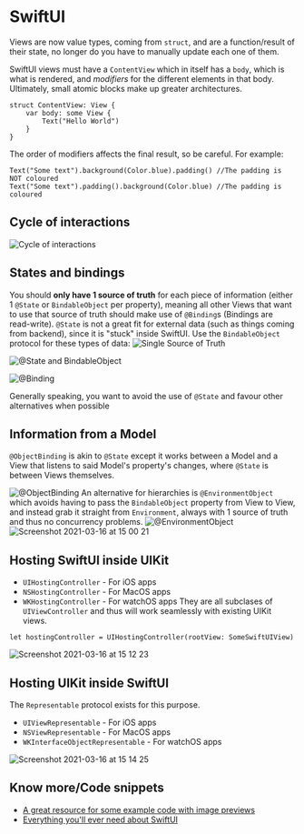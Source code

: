 # SwiftUI

Views are now value types, coming from `struct`, and are a function/result of their state, no longer do you have to manually update each one of them.

SwiftUI views must have a `ContentView` which in itself has a `body`, which is what is rendered, and *modifiers* for the different elements in that body. Ultimately, small atomic blocks make up greater architectures.

```
struct ContentView: View {
    var body: some View {
        Text("Hello World")
    }
}
```

The order of modifiers affects the final result, so be careful. For example:
```
Text("Some text").background(Color.blue).padding() //The padding is NOT coloured
Text("Some text").padding().background(Color.blue) //The padding is coloured
```

## Cycle of interactions

![Cycle of interactions](https://i.imgur.com/RDykMxL.png)

## States and bindings

You should **only have 1 source of truth** for each piece of information (either 1 `@State` or `BindableObject` per property), meaning all other Views that want to use that source of truth should make use of `@Binding`s (Bindings are read-write). `@State` is not a great fit for external data (such as things coming from backend), since it is "stuck" inside SwiftUI. Use the `BindableObject` protocol for these types of data:
![Single Source of Truth](https://user-images.githubusercontent.com/46006784/111323064-d5b48e00-8669-11eb-89cf-5ed564fc46ab.png)


![@State and BindableObject](https://user-images.githubusercontent.com/46006784/111322732-840c0380-8669-11eb-8f0d-281f5f746af3.png)

![@Binding](https://i.imgur.com/0LPvONN.png)

Generally speaking, you want to avoid the use of `@State` and favour other alternatives when possible

## Information from a Model

`@ObjectBinding` is akin to `@State` except it works between a Model and a View that listens to said Model's property's changes, where `@State` is between Views themselves.

![@ObjectBinding](https://i.imgur.com/K80oZAb.png)
An alternative for hierarchies is `@EnvironmentObject` which avoids having to pass the `BindableObject` property from View to View, and instead grab it straight from `Environment`, always with 1 source of truth and thus no concurrency problems.
![@EnvironmentObject](https://i.imgur.com/kgut0rm.png)
![Screenshot 2021-03-16 at 15 00 21](https://user-images.githubusercontent.com/46006784/111322877-ab62d080-8669-11eb-9219-a3da230e8668.png)

## Hosting SwiftUI inside UIKit
- `UIHostingController` - For iOS apps
- `NSHostingController` - For MacOS apps
- `WKHostingController` - For watchOS apps
They are all subclases of `UIViewController` and thus will work seamlessly with existing UIKit views.

`let hostingController = UIHostingController(rootView: SomeSwiftUIView)`

![Screenshot 2021-03-16 at 15 12 23](https://user-images.githubusercontent.com/46006784/111323487-36dc6180-866a-11eb-8c9b-0304c3348068.png)

## Hosting UIKit inside SwiftUI
The `Representable` protocol exists for this purpose.
- `UIViewRepresentable` - For iOS apps
- `NSViewRepresentable` - For MacOS apps
- `WKInterfaceObjectRepresentable` - For watchOS apps

![Screenshot 2021-03-16 at 15 14 25](https://user-images.githubusercontent.com/46006784/111323598-51163f80-866a-11eb-9911-dd5a6b82d071.png)

## Know more/Code snippets

* [A great resource for some example code with image previews](https://github.com/fzhlee/SwiftUI-Guide/blob/master/README_English.md)
* [Everything you'll ever need about SwiftUI](https://github.com/Juanpe/About-SwiftUI/blob/master/README.md)
